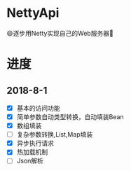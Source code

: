 # NettyApi
😄逐步用Netty实现自己的Web服务器🌹

# 进度
## 2018-8-1
- [x] 基本的访问功能
- [x] 简单参数自动类型转换，自动填装Bean
- [x] 数组填装
- [ ] 复杂参数转换,List,Map填装
- [x] 异步执行请求
- [x] 热加载机制
- [ ] Json解析 
